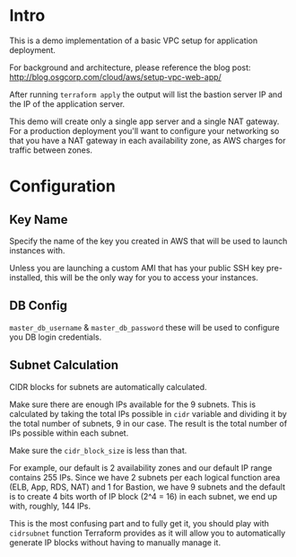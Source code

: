 
# Intro

This is a demo implementation of a basic VPC setup for application deployment.

For background and architecture, please reference the blog post: http://blog.osgcorp.com/cloud/aws/setup-vpc-web-app/

After running `terraform apply` the output will list the bastion server IP and the IP of the
application server.

This demo will create only a single app server and a single NAT gateway.  For a production deployment
you'll want to configure your networking so that you have a NAT gateway in each availability zone,
as AWS charges for traffic between zones.

# Configuration

## Key Name

Specify the name of the key you created in AWS that will be used to launch instances with.

Unless you are launching a custom AMI that has your public SSH key pre-installed, this will be
the only way for you to access your instances.

## DB Config

`master_db_username` & `master_db_password` these will be used to configure you DB login credentials.

## Subnet Calculation

CIDR blocks for subnets are automatically calculated.

Make sure there are enough IPs available for the 9 subnets.  This is calculated by taking the total IPs possible in `cidr` variable and dividing it by the total number of subnets, 9 in our case.  The result is the total number of IPs possible within each subnet.

Make sure the `cidr_block_size` is less than that.

For example, our default is 2 availability zones and our default IP range contains 255 IPs. Since
we have 2 subnets per each logical function area (ELB, App, RDS, NAT) and 1 for Bastion,
we have 9 subnets and the default is to create 4 bits worth of IP block (2^4 = 16) in each subnet, we end up with, roughly, 144 IPs.

This is the most confusing part and to fully get it, you should play with `cidrsubnet` function
Terraform provides as it will allow you to automatically generate IP blocks without having to
manually manage it.

